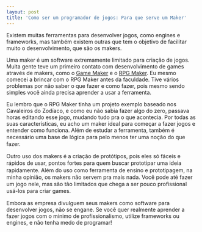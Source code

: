 ```yaml
---
layout: post
title: 'Como ser um programador de jogos: Para que serve um Maker'
---
```


Existem muitas ferramentas para desenvolver jogos, como engines e frameworks, mas também existem outras que tem o objetivo de facilitar muito o desenvolvimento, que são os makers.

Uma maker é um software extremamente limitado para criação de jogos. Muita gente teve um primeiro contato com desenvolvimento de games através de makers, como o [Game Maker](http://www.yoyogames.com/studio "Game Maker") e o [RPG Maker](http://www.rpgmakerweb.com/ "RPG Maker"). Eu mesmo comecei a brincar com o RPG Maker antes da faculdade. Tive vários problemas por não saber o que fazer e como fazer, pois mesmo sendo simples você ainda precisa aprender a usar a ferramenta.

Eu lembro que o RPG Maker tinha um projeto exemplo baseado nos Cavaleiros do Zodíaco, e como eu não sabia fazer algo do zero, passava horas editando esse jogo, mudando tudo pra o que acontecia. Por todas as suas características, eu acho um maker ideal para começar a fazer jogos e entender como funciona. <span style="line-height: 1.3em;">Além de estudar a ferramenta, também é necessário uma base de lógica para pelo menos ter uma noção do que fazer. </span>

<span style="line-height: 1.3em;">Outro uso dos makers é a criação de protótipos, pois eles só fáceis e rápidos de usar, pontos fortes para quem buscar prototipar uma ideia rapidamente. </span><span style="line-height: 1.3em;">Além do uso como ferramenta de ensino e prototipagem, na minha opinião, os makers não servem pra mais nada. Você pode até fazer um jogo nele, mas são tão limitados que chega a ser pouco profissional usá-los para criar games. </span>

Embora as empresa divulguem seus makers como software para desenvolver jogos, não se engane. Se você quer realmente aprender a fazer jogos com o mínimo de profissionalismo, utilize frameworks ou engines, e não tenha medo de programar!

 
